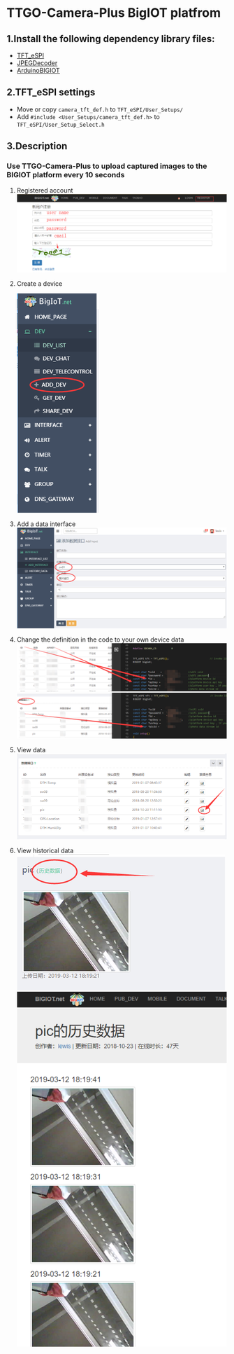 TTGO-Camera-Plus BigIOT platfrom
=====================

## 1.Install the following dependency library files:
- [TFT_eSPI](https://github.com/Bodmer/TFT_eSPI)
- [JPEGDecoder](https://github.com/Bodmer/JPEGDecoder)
- [ArduinoBIGIOT](https://github.com/lewisxhe/ArduinoBIGIOT)

## 2.TFT_eSPI settings
- Move or copy `camera_tft_def.h` to `TFT_eSPI/User_Setups/`
- Add `#include <User_Setups/camera_tft_def.h>` to  `TFT_eSPI/User_Setup_Select.h`
  
  
## 3.Description

### Use TTGO-Camera-Plus to upload captured images to the BIGIOT platform every 10 seconds

1. Registered account
    ![](image/7.png)

2. Create a device

    ![](image/5.png)


3. Add a data interface
    ![](image/6.png)

4. Change the definition in the code to your own device data
    ![](image/0.png)
    ![](image/1.png)

5. View data
    ![](image/2.png)

6. View historical data
    ![](image/3.png)
    ![](image/4.png)   